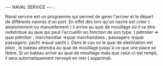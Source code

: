 --- NAVAL SERVICE --- :

Naval service est un programme qui permet de gerer l'arriver et le départ de différents navires d'un port. En effet dès lors qu'un navire est créer ( aleatoirement ou manuellement ) il arrive au quai de mouillage où il va être redistribué au quai qui peut l'accueillir en fonction de son type. (  pétrolier => quai pétrolier ; marchandise =>quai marchandises ; passagers =>quai passagers; yacht =>quai yacht ). Dans le cas ou le quai de destination est plein , le bateau attendra au quai de mouillage jusqu'à ce que une place se libère. Si un bateau arrive au quai de mouillage mais que celui-ci est rempli, il sera automatiquement renvoyé en mer ( supprimé). 
